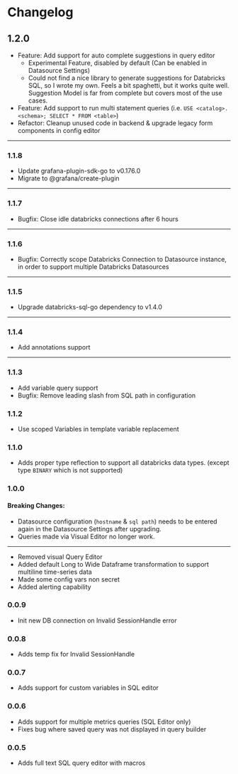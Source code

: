 # Changelog

## 1.2.0

- Feature: Add support for auto complete suggestions in query editor
  - Experimental Feature, disabled by default (Can be enabled in Datasource Settings)
  - Could not find a nice library to generate suggestions for Databricks SQL, so I wrote my own. Feels a bit spaghetti, but it works quite well. Suggestion Model is far from complete but covers most of the use cases.
- Feature: Add support to run multi statement queries (i.e. `USE <catalog>.<schema>; SELECT * FROM <table>`)
- Refactor: Cleanup unused code in backend & upgrade legacy form components in config editor

---
### 1.1.8

- Update grafana-plugin-sdk-go to v0.176.0
- Migrate to @grafana/create-plugin

---

### 1.1.7

- Bugfix: Close idle databricks connections after 6 hours

---

### 1.1.6

- Bugfix: Correctly scope Databricks Connection to Datasource instance, in order to support multiple Databricks Datasources

---

### 1.1.5

- Upgrade databricks-sql-go dependency to v1.4.0

---

### 1.1.4

- Add annotations support

---

### 1.1.3

- Add variable query support
- Bugfix: Remove leading slash from SQL path in configuration


### 1.1.2

- Use scoped Variables in template variable replacement

### 1.1.0

- Adds proper type reflection to support all databricks data types. (except type `BINARY` which is not supported)

### 1.0.0

#### Breaking Changes: 

- Datasource configuration (`hostname` & `sql path`) needs to be entered again in the Datasource Settings after upgrading.
- Queries made via Visual Editor no longer work.

---

- Removed visual Query Editor
- Added default Long to Wide Dataframe transformation to support multiline time-series data
- Made some config vars non secret
- Added alerting capability


### 0.0.9

- Init new DB connection on Invalid SessionHandle error

### 0.0.8

- Adds temp fix for Invalid SessionHandle 

### 0.0.7

- Adds support for custom variables in SQL editor

### 0.0.6

- Adds support for multiple metrics queries (SQL Editor only)
- Fixes bug where saved query was not displayed in query builder

### 0.0.5

- Adds full text SQL query editor with macros
